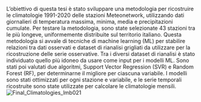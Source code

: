 L’obiettivo di questa tesi è stato sviluppare una metodologia per ricostruire le climatologie 1991-2020 delle stazioni Meteonetwork, utilizzando dati giornalieri di temperatura massima, minima, media e precipitazioni cumulate. Per testare la metodologia, sono state selezionate 43 stazioni tra le più longeve, uniformemente distribuite sul territorio italiano.
Questa metodologia si avvale di tecniche di machine learning (ML) per stabilire relazioni tra dati osservati e dataset di rianalisi grigliati da utilizzare per la ricostruzione delle serie osservative. Tra i diversi dataset di rianalisi è stato individuato quello più idoneo da usare come input per i modelli ML. Sono stati poi valutati due algoritmi, Support Vector Regression (SVR) e Random Forest (RF), per determinarne il migliore per ciascuna variabile. I modelli sono stati ottimizzati per ogni stazione e variabile, e le serie temporali ricostruite sono state utilizzate per calcolare le climatologie mensili.
![Final_Climatologies_lmb021](https://github.com/user-attachments/assets/82abcdc2-f1b9-4459-a7de-63bb16c2a05a)
